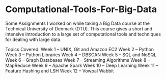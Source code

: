 # Computational-Tools-For-Big-Data
Some Assignments I worked on while taking a Big Data course at the Technical University of Denmark (DTU). 
This course gives a short and intensive introduction to a large set of computational tools and techniques for dealing with large data.

Topics Covered:
Week 1 – UNIX, Git and Amazon EC2
Week 2 – Python
Week 3 – Python Libraries
Week 4 – DBSCAN
Week 5 – SQL and NoSQL
Week 6 – Graph Databases
Week 7 – Streaming Algorithms
Week 8 – MapReduce
Week 9 – Apache Spark
Week 10 – Deep Learning
Week 11 – Feature Hashing and LSH
Week 12 – Vowpal Wabbit
